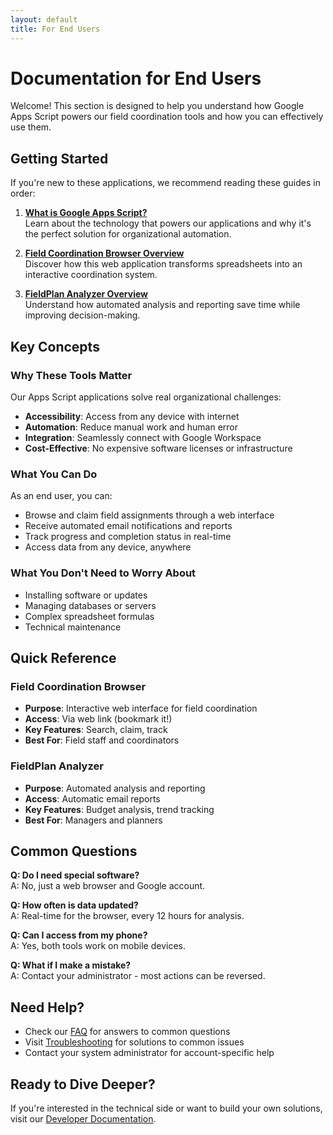```yaml
---
layout: default
title: For End Users
---
```


# Documentation for End Users

Welcome! This section is designed to help you understand how Google Apps Script powers our field coordination tools and how you can effectively use them.

## Getting Started

If you're new to these applications, we recommend reading these guides in order:

1. **[What is Google Apps Script?](/appsscript/end-users/what-is-apps-script)**  
   Learn about the technology that powers our applications and why it's the perfect solution for organizational automation.

2. **[Field Coordination Browser Overview](/appsscript/end-users/field-coordination-browser-overview)**  
   Discover how this web application transforms spreadsheets into an interactive coordination system.

3. **[FieldPlan Analyzer Overview](/appsscript/end-users/fieldplan-analyzer-overview)**  
   Understand how automated analysis and reporting save time while improving decision-making.

## Key Concepts

### Why These Tools Matter

Our Apps Script applications solve real organizational challenges:

- **Accessibility**: Access from any device with internet
- **Automation**: Reduce manual work and human error
- **Integration**: Seamlessly connect with Google Workspace
- **Cost-Effective**: No expensive software licenses or infrastructure

### What You Can Do

As an end user, you can:

- Browse and claim field assignments through a web interface
- Receive automated email notifications and reports
- Track progress and completion status in real-time
- Access data from any device, anywhere

### What You Don't Need to Worry About

- Installing software or updates
- Managing databases or servers
- Complex spreadsheet formulas
- Technical maintenance

## Quick Reference

### Field Coordination Browser
- **Purpose**: Interactive web interface for field coordination
- **Access**: Via web link (bookmark it!)
- **Key Features**: Search, claim, track
- **Best For**: Field staff and coordinators

### FieldPlan Analyzer
- **Purpose**: Automated analysis and reporting
- **Access**: Automatic email reports
- **Key Features**: Budget analysis, trend tracking
- **Best For**: Managers and planners

## Common Questions

**Q: Do I need special software?**  
A: No, just a web browser and Google account.

**Q: How often is data updated?**  
A: Real-time for the browser, every 12 hours for analysis.

**Q: Can I access from my phone?**  
A: Yes, both tools work on mobile devices.

**Q: What if I make a mistake?**  
A: Contact your administrator - most actions can be reversed.

## Need Help?

- Check our [FAQ](/appsscript/faq) for answers to common questions
- Visit [Troubleshooting](/appsscript/troubleshooting) for solutions to common issues
- Contact your system administrator for account-specific help

## Ready to Dive Deeper?

If you're interested in the technical side or want to build your own solutions, visit our [Developer Documentation](/appsscript/developers/).